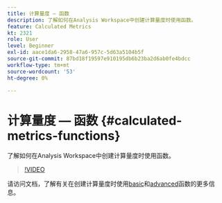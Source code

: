 ```yaml
---
title: 计算量度 — 函数
description: 了解如何在Analysis Workspace中创建计算量度时使用函数。
feature: Calculated Metrics
kt: 2321
role: User
level: Beginner
exl-id: aace1da6-2958-47a6-957c-5d63a5104b5f
source-git-commit: 87bd18f19597e910195db6b23ba2d6ab0fe4bdcc
workflow-type: tm+mt
source-wordcount: '53'
ht-degree: 0%

---
```


# 计算量度 — 函数 {#calculated-metrics-functions}

了解如何在Analysis Workspace中创建计算量度时使用函数。

>[!VIDEO](https://video.tv.adobe.com/v/25408/?quality=12&learn=on)

请访问文档，了解有关在创建计算量度时使用[basic](https://experienceleague.adobe.com/docs/analytics/components/calculated-metrics/calcmetrics-reference/cm-functions.html?lang=zh-Hans)和[advanced](https://experienceleague.adobe.com/docs/analytics/components/calculated-metrics/calcmetrics-reference/cm-adv-functions.html?lang=zh-Hans)函数的更多信息。
